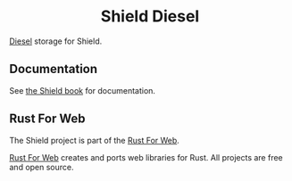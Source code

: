 <h1 align="center">Shield Diesel</h1>

[Diesel](https://diesel.rs/) storage for Shield.

## Documentation

See [the Shield book](https://shield.rustforweb.org/) for documentation.

## Rust For Web

The Shield project is part of the [Rust For Web](https://github.com/RustForWeb).

[Rust For Web](https://github.com/RustForWeb) creates and ports web libraries for Rust. All projects are free and open source.
